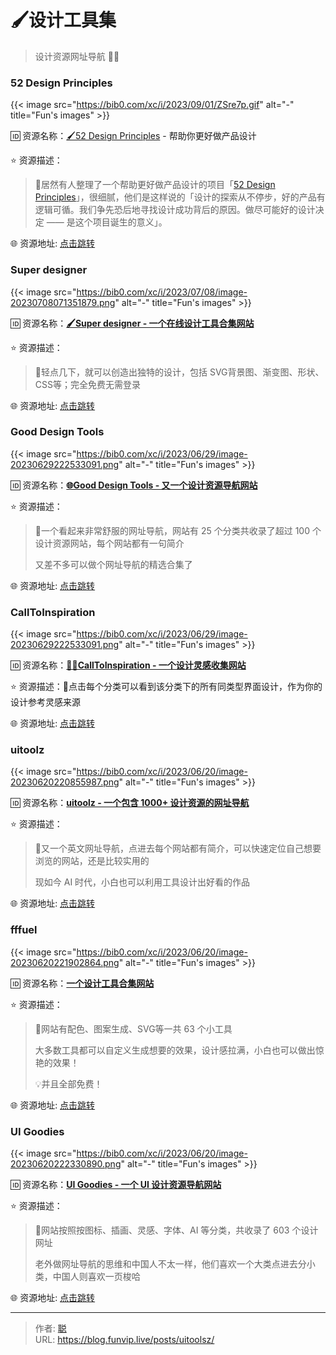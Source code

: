 # 🖌️设计工具集


> 设计资源网址导航 🌟🌟

<!--more-->

### 52 Design Principles

{{< image src="https://bib0.com/xc/i/2023/09/01/ZSre7p.gif" alt="-"  title="Fun's images" >}}    

🆔  资源名称：[🖌️52 Design Principles](https://rpdc.xiaohongshu.com/52-design-principles) - 帮助你更好做产品设计

⭐️  资源描述：

>📄居然有人整理了一个帮助更好做产品设计的项目「[52 Design Principles](https://rpdc.xiaohongshu.com/52-desig)」，很细腻，他们是这样说的「设计的探索从不停步，好的产品有逻辑可循。我们争先恐后地寻找设计成功背后的原因。做尽可能好的设计决定 —— 是这个项目诞生的意义」。

🌐 资源地址: [点击跳转](https://rpdc.xiaohongshu.com/52-design-principles)

### Super designer

{{< image src="https://bib0.com/xc/i/2023/07/08/image-20230708071351879.png" alt="-"  title="Fun's images" >}}    

🆔  资源名称：[**🖌️Super designer - 一个在线设计工具合集网站**](https://superdesigner.co/)

⭐️  资源描述：

>📄轻点几下，就可以创造出独特的设计，包括 SVG背景图、渐变图、形状、CSS等；完全免费无需登录

🌐 资源地址: [点击跳转](https://superdesigner.co/)

### Good Design Tools

{{< image src="https://bib0.com/xc/i/2023/06/29/image-20230629222533091.png" alt="-"  title="Fun's images" >}}    

🆔  资源名称：[**🌐Good Design Tools - 又一个设计资源导航网站**](https://www.gooddesign.tools/)

⭐️  资源描述：

>📄一个看起来非常舒服的网址导航，网站有 25 个分类共收录了超过 100 个设计资源网站，每个网站都有一句简介
>
>又差不多可以做个网址导航的精选合集了

🌐 资源地址: [点击跳转](https://www.gooddesign.tools/)

### CallToInspiration

{{< image src="https://bib0.com/xc/i/2023/06/29/image-20230629222533091.png" alt="-"  title="Fun's images" >}}    

🆔  资源名称：[**👩‍🎨CallToInspiration - 一个设计灵感收集网站**](https://calltoinspiration.com/)

⭐️  资源描述：📄点击每个分类可以看到该分类下的所有同类型界面设计，作为你的设计参考灵感来源

🌐 资源地址: [点击跳转](https://calltoinspiration.com/)

### uitoolz

{{< image src="https://bib0.com/xc/i/2023/06/20/image-20230620220855987.png" alt="-"  title="Fun's images" >}}    

🆔  资源名称：[**uitoolz - 一个包含 1000+ 设计资源的网址导航**](https://uitoolz.com/)

⭐️  资源描述：

> 📄又一个英文网址导航，点进去每个网站都有简介，可以快速定位自己想要浏览的网站，还是比较实用的
>
> 现如今 AI 时代，小白也可以利用工具设计出好看的作品

🌐 资源地址: [点击跳转](https://uitoolz.com/)

### fffuel 

{{< image src="https://bib0.com/xc/i/2023/06/20/image-20230620221902864.png" alt="-"  title="Fun's images" >}}    

🆔  资源名称：[**一个设计工具合集网站**](https://fffuel.co/)

⭐️  资源描述：

> 📄网站有配色、图案生成、SVG等一共 63 个小工具
>
> 大多数工具都可以自定义生成想要的效果，设计感拉满，小白也可以做出惊艳的效果！
>
> 💡并且全部免费！

🌐 资源地址: [点击跳转](https://fffuel.co/)

### UI Goodies 

{{< image src="https://bib0.com/xc/i/2023/06/20/image-20230620222330890.png" alt="-"  title="Fun's images" >}}    

🆔  资源名称：[**UI Goodies - 一个 UI 设计资源导航网站**](https://uigoodies.com/)

⭐️  资源描述：

> 📄网站按照按图标、插画、灵感、字体、AI 等分类，共收录了 603 个设计网址
>
> 老外做网址导航的思维和中国人不太一样，他们喜欢一个大类点进去分小类，中国人则喜欢一页梭哈

🌐 资源地址: [点击跳转](https://uigoodies.com/)


---

> 作者: [聪](/about)  
> URL: https://blog.funvip.live/posts/uitoolsz/  

